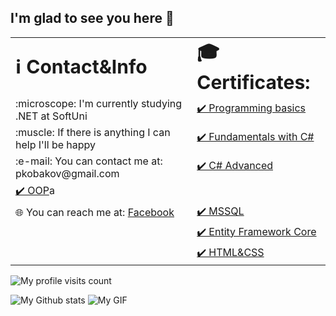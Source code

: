 ## I'm glad to see you here :wave: 

<table>
 <tr>
    <td><b style="font-size:30px; width: 50%;">ℹ️ Contact&Info</b></td>
    <td><b style="font-size:30px; width: 50%;">🎓 Certificates:</b></td>
 </tr>
 <tr>
    <td>:microscope: I'm currently studying .NET at SoftUni  </td>
    <td><a href="https://softuni.bg/certificates/details/109780/1a7a222c">✔️ Programming basics</a></td>
 </tr>
 <tr>
    <td>:muscle: If there is anything I can help I'll be happy</td>
    <td> <a href="https://softuni.bg/certificates/details/86146/0661048c">✔️ Fundamentals with C#</a></td>
 </tr>
 <tr>
   <td>:e-mail: You can contact me at: pkobakov@gmail.com</td>
  <td><a href="https://softuni.bg/certificates/details/173495/910d5e81">✔️ C# Advanced</td>
  </tr>
   <tr>
    <td><a href="https://softuni.bg/certificates/details/181049/f89b09d9">✔️ OOP</a>a</td>
   </tr>
  <tr>
    <td>🌐 You can reach me at: <a href="https://www.facebook.com/petar.kobakov.5">Facebook</a></td>
    <td><a href="https://softuni.bg/certificates/details/158016/19683375">✔️ MSSQL</a></td
  </tr>
 <tr>
   <td></td>
   <td><a href="https://softuni.bg/certificates/details/102698/a23a76bb">✔️ Entity Framework Core</a></td></td>
 </tr>
  <tr>
    <td></td>
    <td><a href="https://softuni.bg/certificates/details/127639/f373ece8">✔️ HTML&CSS</a></td>
  </tr>
</table>

![My profile visits count](https://komarev.com/ghpvc/?username=pkobakov&color=blue)

![My Github stats](https://github-readme-stats.vercel.app/api?username=pkobakov&show_icons=true&theme=prussian)
![My GIF](https://media.giphy.com/media/qgQUggAC3Pfv687qPC/giphy.gif)



